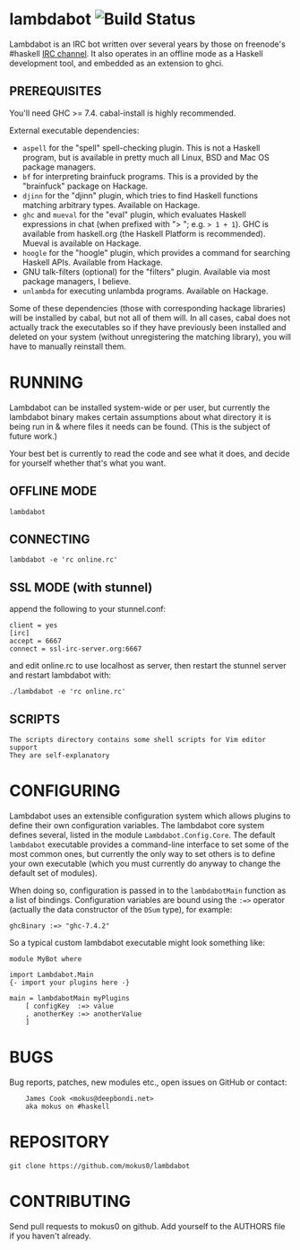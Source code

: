 lambdabot ![Build Status](https://travis-ci.org/mokus0/lambdabot.png)
===============

Lambdabot is an IRC bot written over several years by those on freenode's #haskell [IRC channel](http://www.haskell.org/haskellwiki/IRC_channel). It also operates in an offline mode as a Haskell development tool, and embedded as an extension to ghci.

PREREQUISITES
-------------

You'll need GHC >= 7.4.  cabal-install is highly recommended.

External executable dependencies:

- `aspell` for the "spell" spell-checking plugin.  This is not a Haskell program, but is available in pretty much all Linux, BSD and Mac OS package managers.
- `bf` for interpreting brainfuck programs.  This is a provided by the "brainfuck" package on Hackage.
- `djinn` for the "djinn" plugin, which tries to find Haskell functions matching arbitrary types.  Available on Hackage.
- `ghc` and `mueval` for the "eval" plugin, which evaluates Haskell expressions in chat (when prefixed with "> "; e.g. `> 1 + 1`).  GHC is available from haskell.org (the Haskell Platform is recommended).  Mueval is available on Hackage.
- `hoogle` for the "hoogle" plugin, which provides a command for searching Haskell APIs.  Available from Hackage.
- GNU talk-filters (optional) for the "filters" plugin.  Available via most package managers, I believe.
- `unlambda` for executing unlambda programs.  Available on Hackage.

Some of these dependencies (those with corresponding hackage libraries) will be installed by cabal, but not all of them will.  In all cases, cabal does not actually track the executables so if they have previously been installed and deleted on your system (without unregistering the matching library), you will have to manually reinstall them.

RUNNING
=======

Lambdabot can be installed system-wide or per user, but currently the lambdabot binary makes certain assumptions about what directory it is being run in & where files it needs can be found. (This is the subject of future work.)

Your best bet is currently to read the code and see what it does, and decide for yourself whether that's what you want.

OFFLINE MODE
------------

    lambdabot

CONNECTING
----------

    lambdabot -e 'rc online.rc'

SSL MODE (with stunnel)
-----------------------

append the following to your stunnel.conf:

    client = yes
    [irc]
    accept = 6667
    connect = ssl-irc-server.org:6667

and edit online.rc to use localhost as server, then restart the stunnel
server and restart lambdabot with:

    ./lambdabot -e 'rc online.rc'

SCRIPTS
-------

    The scripts directory contains some shell scripts for Vim editor support
    They are self-explanatory

CONFIGURING
===========

Lambdabot uses an extensible configuration system which allows plugins to define their own configuration variables.  The lambdabot core system defines several, listed in the module `Lambdabot.Config.Core`.  The default `lambdabot` executable provides a command-line interface to set some of the most common ones, but currently the only way to set others is to define your own executable (which you must currently do anyway to change the default set of modules).

When doing so, configuration is passed in to the `lambdabotMain` function as a list of bindings.  Configuration variables are bound using the `:=>` operator (actually the data constructor of the `DSum` type), for example:

    ghcBinary :=> "ghc-7.4.2"

So a typical custom lambdabot executable might look something like:

    module MyBot where
    
    import Lambdabot.Main
    {- import your plugins here -}
    
    main = lambdabotMain myPlugins 
        [ configKey  :=> value
        , anotherKey :=> anotherValue
        ]

BUGS
====

Bug reports, patches, new modules etc., open issues on GitHub or contact:

        James Cook <mokus@deepbondi.net>
        aka mokus on #haskell

REPOSITORY
==========

    git clone https://github.com/mokus0/lambdabot

CONTRIBUTING
============

Send pull requests to mokus0 on github. Add yourself to the AUTHORS
file if you haven't already.
